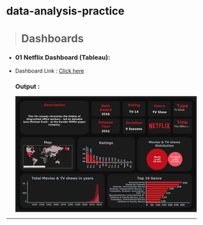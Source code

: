 ﻿# data-analysis-practice

> # Dashboards

- ### 01 Netflix Dashboard (**Tableau**):
- Dashboard Link : [Click here](https://public.tableau.com/app/profile/osama.abd.el.mohsen/viz/NetflixDashboard-Copy/Dashboard1?publish=yes) 
    ### Output :

    ![Netflix Dashboard](/01%20Netflix_Dashboard_tableau/Netflix_Dashboard_tableau.png)
----
